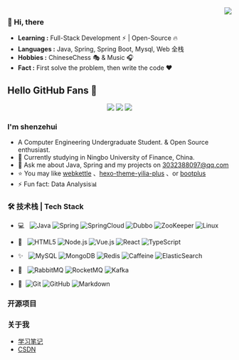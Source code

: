 <img align="right" src="https://github-readme-stats.vercel.app/api?username=shenzehui&show_icons=true">

### 👋 Hi, there
- **Learning :** Full-Stack Development ⚡ | Open-Source 🔥
- **Languages :** Java, Spring, Spring Boot, Mysql, Web 全栈
- **Hobbies :** ChineseChess 🎭 & Music 🎧
- **Fact :** First solve the problem, then write the code ❤️

## Hello GitHub Fans 👋
<p align="center">
  <a href="https://spring.io/projects/spring-boot"><img src="https://img.shields.io/badge/博客-Java达摩院-brightgreen.svg?style=for-the-badge"></a>
  <a href="https://spring.io/projects/spring-security"><img src="https://img.shields.io/badge/公众号-Echo-green.svg?style=for-the-badge"></a>
  <a href="https://spring.io/" target="_blank"><img src="https://img.shields.io/badge/交流群-Echo-critical?style=for-the-badge"></a>
</p>

### I'm shenzehui

- A Computer Engineering Undergraduate Student. & Open Source enthusiast.
- 🌱 Currently studying in Ningbo University of Finance, China.
- 💬 Ask me about Java, Spring and my projects on [3032388097@qq.com](mailto:3032388097@qq.com)
- ⭐ You may like [webkettle](https://github.com/JoeyBling/webkettle) 、[hexo-theme-yilia-plus](https://github.com/JoeyBling/hexo-theme-yilia-plus) 、or [bootplus](https://github.com/JoeyBling/bootplus)
- ⚡ Fun fact: Data Analysis📊

### 🛠 技术栈 | Tech Stack

- 💻 &#160; ![Java](https://img.shields.io/badge/-Java-333333?style=flat&logo=coffeescript)
![Spring](https://img.shields.io/badge/-Spring-333333?style=flat&logo=Spring)
![SpringCloud](https://img.shields.io/badge/-SpringCloud-333333?style=flat&logo=icloud)
![Dubbo](https://img.shields.io/badge/-Dubbo-333333?style=flat&logo=trpc)
![ZooKeeper](https://img.shields.io/badge/-ZooKeeper-333333?style=flat&logo=cookiecutter)
![Linux](https://img.shields.io/badge/-Linux-333333?style=flat&logo=Linux&logoColor=FCC624)

- 🎉 &#160; ![HTML5](https://img.shields.io/badge/-HTML5-333333?style=flat&logo=HTML5)
![Node.js](https://img.shields.io/badge/-Node.js-333333?style=flat&logo=node.js)
![Vue.js](https://img.shields.io/badge/-VueJS-333333?style=flat&logo=Vue.js)
![React](https://img.shields.io/badge/-React-333333?style=flat&logo=react)
![TypeScript](https://img.shields.io/badge/-TypeScript-333333?style=flat&logo=TypeScript)

- ✨ &#160; ![MySQL](https://img.shields.io/badge/-MySQL-333333?style=flat&logo=mysql&logoColor=FFFFFF)
![MongoDB](https://img.shields.io/badge/-MongoDB-333333?style=flat&logo=mongodb)
![Redis](https://img.shields.io/badge/-Redis-333333?style=flat&logo=redis)
![Caffeine](https://img.shields.io/badge/-Caffeine-333333?style=flat&logo=Caffeine)
![ElasticSearch](https://img.shields.io/badge/-ElasticSearch-333333?style=flat&logo=ElasticSearch)

- 📢 &#160; ![RabbitMQ](https://img.shields.io/badge/-RabbitMQ-333333?style=flat&logo=RabbitMQ)
![RocketMQ](https://img.shields.io/badge/-RocketMQ-333333?style=flat&logo=apacherocketmq)
![Kafka](https://img.shields.io/badge/-Kafka-333333?style=flat&logo=apachekafka)

- 💎 &#160;![Git](https://img.shields.io/badge/-Git-333333?style=flat&logo=git)
![GitHub](https://img.shields.io/badge/-GitHub-333333?style=flat&logo=github)
![Markdown](https://img.shields.io/badge/-Markdown-333333?style=flat&logo=markdown)

### 开源项目

### 关于我
- [学习笔记](https://www.yuque.com/dashboard)
- [CSDN](https://blog.csdn.net/m0_59155540?spm=1000.2115.3001.5343)





